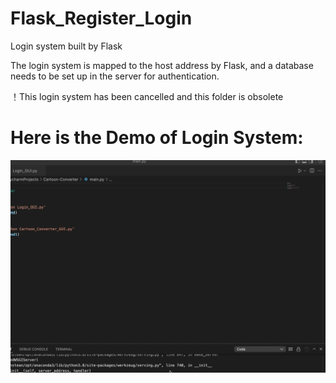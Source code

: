 # Flask_Register_Login
Login system built by Flask

The login system is mapped to the host address by Flask, and a database needs to be set up in the server for authentication.

！This login system has been cancelled and this folder is obsolete

# Here is the Demo of Login System:
![](https://github.com/MeditatorE/Cartoon-Converter-Platform/blob/main/Demo/login.gif)
